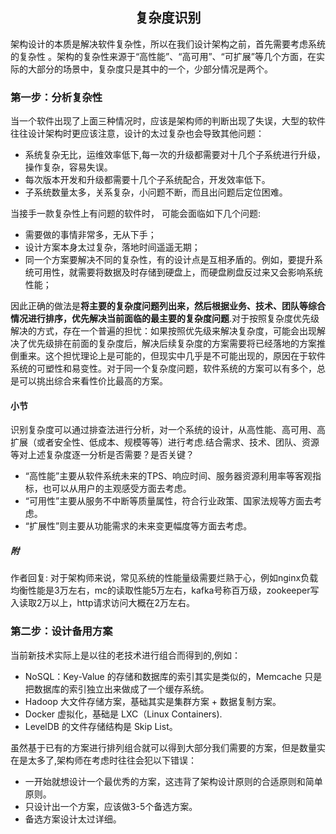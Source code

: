 ## <center> 复杂度识别 </center>
架构设计的本质是解决软件复杂性，所以在我们设计架构之前，首先需要考虑系统的复杂性
。架构的复杂性来源于“高性能”、“高可用”、“可扩展”等几个方面，在实际的大部分的场景中，复杂度只是其中的一个，少部分情况是两个。
### 第一步：分析复杂性
当一个软件出现了上面三种情况时，应该是架构师的判断出现了失误，大型的软件往往设计架构时更应该注意，设计的太过复杂也会导致其他问题：
- 系统复杂无比，运维效率低下,每一次的升级都需要对十几个子系统进行升级，操作复杂，容易失误。
- 每次版本开发和升级都需要十几个子系统配合，开发效率低下。
- 子系统数量太多，关系复杂，小问题不断，而且出问题后定位困难。

当接手一款复杂性上有问题的软件时， 可能会面临如下几个问题:
- 需要做的事情非常多，无从下手；
- 设计方案本身太过复杂，落地时间遥遥无期；
- 同一个方案要解决不同的复杂性，有的设计点是互相矛盾的。例如，要提升系统可用性，就需要将数据及时存储到硬盘上，而硬盘刷盘反过来又会影响系统性能；

因此正确的做法是**将主要的复杂度问题列出来，然后根据业务、技术、团队等综合情况进行排序，优先解决当前面临的最主要的复杂度问题**.对于按照复杂度优先级解决的方式，存在一个普遍的担忧：如果按照优先级来解决复杂度，可能会出现解决了优先级排在前面的复杂度后，解决后续复杂度的方案需要将已经落地的方案推倒重来。这个担忧理论上是可能的，但现实中几乎是不可能出现的，原因在于软件系统的可塑性和易变性。对于同一个复杂度问题，软件系统的方案可以有多个，总是可以挑出综合来看性价比最高的方案。

#### 小节
识别复杂度可以通过排查法进行分析，对一个系统的设计，从高性能、高可用、高扩展（或者安全性、低成本、规模等等）进行考虑.结合需求、技术、团队、资源等对上述复杂度逐一分析是否需要？是否关键？
- “高性能”主要从软件系统未来的TPS、响应时间、服务器资源利用率等客观指标，也可以从用户的主观感受方面去考虑。
- “可用性”主要从服务不中断等质量属性，符合行业政策、国家法规等方面去考虑。
- “扩展性”则主要从功能需求的未来变更幅度等方面去考虑。

##### 附
作者回复: 对于架构师来说，常见系统的性能量级需要烂熟于心，例如nginx负载均衡性能是3万左右，mc的读取性能5万左右，kafka号称百万级，zookeeper写入读取2万以上，http请求访问大概在2万左右。

### 第二步：设计备用方案
当前新技术实际上是以往的老技术进行组合而得到的,例如：
- NoSQL：Key-Value 的存储和数据库的索引其实是类似的，Memcache 只是把数据库的索引独立出来做成了一个缓存系统。
- Hadoop 大文件存储方案，基础其实是集群方案 + 数据复制方案。
- Docker 虚拟化，基础是 LXC（Linux Containers).
- LevelDB 的文件存储结构是 Skip List。

虽然基于已有的方案进行排列组合就可以得到大部分我们需要的方案，但是数量实在是太多了,架构师在考虑时往往会犯以下错误：
- 一开始就想设计一个最优秀的方案，这违背了架构设计原则的合适原则和简单原则。
- 只设计出一个方案，应该做3-5个备选方案。
- 备选方案设计太过详细。
